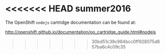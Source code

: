<<<<<<< HEAD
summer2016
=======
The OpenShift `nodejs` cartridge documentation can be found at:

http://openshift.github.io/documentation/oo_cartridge_guide.html#nodejs
>>>>>>> 30bd51c39c984bcc0ff928075d657ba6c4c09c35
